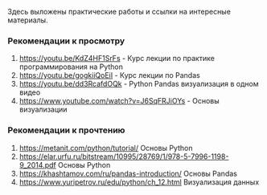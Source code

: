 Здесь выложены практические работы и ссылки на интересные материалы.

### Рекомендации к просмотру
1. https://youtu.be/KdZ4HF1SrFs - Курс лекции по практике программирования на Python
2. https://youtu.be/gogkiiQoEiI - Курс лекции по Pandas
3. https://youtu.be/dd3RcafdOQk - Python Pandas визуализация в одном видео
4. https://www.youtube.com/watch?v=J6SqFRJiOYs - Основы визуализации


### Рекомендации к прочтению
1. https://metanit.com/python/tutorial/ Основы Python
1. https://elar.urfu.ru/bitstream/10995/28769/1/978-5-7996-1198-9_2014.pdf Основы Python
1. https://khashtamov.com/ru/pandas-introduction/ Основы Pandas
1. https://www.yuripetrov.ru/edu/python/ch_12.html Визуализация данных

